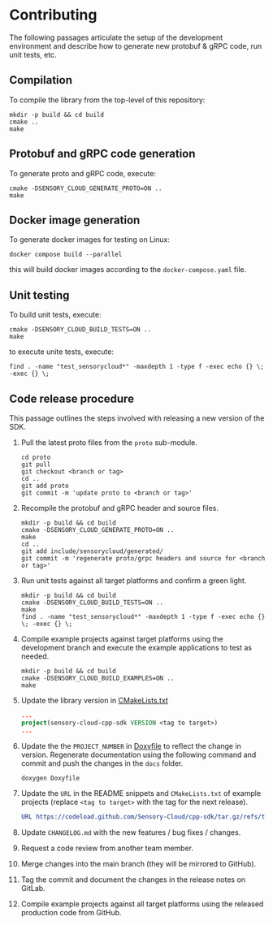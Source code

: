# Contributing

The following passages articulate the setup of the development environment and
describe how to generate new protobuf & gRPC code, run unit tests, etc.

## Compilation

To compile the library from the top-level of this repository:

```shell
mkdir -p build && cd build
cmake ..
make
```

## Protobuf and gRPC code generation

To generate proto and gRPC code, execute:

```shell
cmake -DSENSORY_CLOUD_GENERATE_PROTO=ON ..
make
```

## Docker image generation

To generate docker images for testing on Linux:

```shell
docker compose build --parallel
```

this will build docker images according to the `docker-compose.yaml` file.

## Unit testing

To build unit tests, execute:

```shell
cmake -DSENSORY_CLOUD_BUILD_TESTS=ON ..
make
```

to execute unite tests, execute:

```shell
find . -name "test_sensorycloud*" -maxdepth 1 -type f -exec echo {} \; -exec {} \;
```

## Code release procedure

This passage outlines the steps involved with releasing a new version of the
SDK.

1.  Pull the latest proto files from the `proto` sub-module.

    ```shell
    cd proto
    git pull
    git checkout <branch or tag>
    cd ..
    git add proto
    git commit -m 'update proto to <branch or tag>'
    ```

1.  Recompile the protobuf and gRPC header and source files.

    ```shell
    mkdir -p build && cd build
    cmake -DSENSORY_CLOUD_GENERATE_PROTO=ON ..
    make
    cd ..
    git add include/sensorycloud/generated/
    git commit -m 'regenerate proto/grpc headers and source for <branch or tag>'
    ```

1.  Run unit tests against all target platforms and confirm a green light.

    ```shell
    mkdir -p build && cd build
    cmake -DSENSORY_CLOUD_BUILD_TESTS=ON ..
    make
    find . -name "test_sensorycloud*" -maxdepth 1 -type f -exec echo {} \; -exec {} \;
    ```

1.  Compile example projects against target platforms using the development
    branch and execute the example applications to test as needed.

    ```shell
    mkdir -p build && cd build
    cmake -DSENSORY_CLOUD_BUILD_EXAMPLES=ON ..
    make
    ```

1.  Update the library version in [CMakeLists.txt](CMakeLists.txt)

    ```cmake
    ...
    project(sensory-cloud-cpp-sdk VERSION <tag to target>)
    ...
    ```

1.  Update the the `PROJECT_NUMBER` in [Doxyfile](Doxyfile) to reflect the
    change in version. Regenerate documentation using the following command and
    commit and push the changes in the `docs` folder.

    ```shell
    doxygen Doxyfile
    ```

1.  Update the `URL` in the README snippets and `CMakeLists.txt` of example
    projects (replace `<tag to target>` with the tag for the next release).

    ```cmake
    URL https://codeload.github.com/Sensory-Cloud/cpp-sdk/tar.gz/refs/tags/<tag to target>
    ```

1.  Update `CHANGELOG.md` with the new features / bug fixes / changes.
1.  Request a code review from another team member.
1.  Merge changes into the main branch (they will be mirrored to GitHub).
1.  Tag the commit and document the changes in the release notes on GitLab.
1.  Compile example projects against all target platforms using the
    released production code from GitHub.
